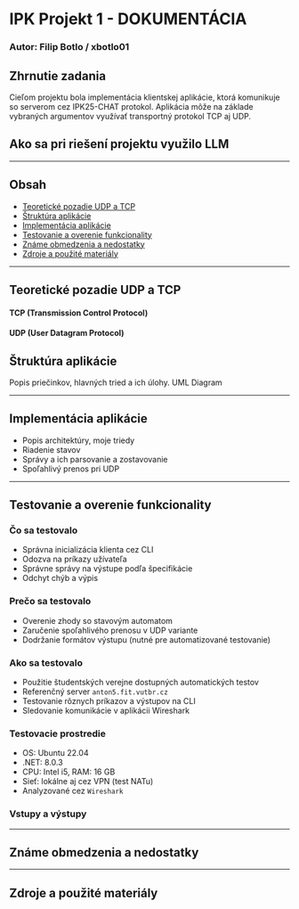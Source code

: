 # IPK Projekt 1 - DOKUMENTÁCIA

### Autor: Filip Botlo / xbotlo01

## Zhrnutie zadania 

Cieľom projektu bola implementácia klientskej aplikácie, ktorá komunikuje so serverom cez IPK25-CHAT protokol. Aplikácia môže na základe vybraných argumentov využívať transportný protokol TCP aj UDP.

## Ako sa pri riešení projektu využilo LLM

---

## Obsah
- [Teoretické pozadie UDP a TCP](#teoretické-pozadie)
- [Štruktúra aplikácie](#štruktúra-aplikácie)
- [Implementácia aplikácie](#implementácia-aplikácie)
- [Testovanie a overenie funkcionality](#testovanie-a-overenie-funkcionality)
- [Známe obmedzenia a nedostatky](#známe-obmedzenia-a-nedostatky)
- [Zdroje a použité materiály](#zdroje-a-použité-materiály)

---

## Teoretické pozadie UDP a TCP

#### TCP (Transmission Control Protocol)

#### UDP (User Datagram Protocol)


## Štruktúra aplikácie

Popis priečinkov, hlavných tried a ich úlohy. UML Diagram 

---

## Implementácia aplikácie

- Popis architektúry, moje triedy
- Riadenie stavov
- Správy a ich parsovanie a zostavovanie
- Spoľahlivý prenos pri UDP 

---

## Testovanie a overenie funkcionality

### Čo sa testovalo

- Správna inicializácia klienta cez CLI
- Odozva na príkazy užívateľa
- Správne správy na výstupe podľa špecifikácie
- Odchyt chýb a výpis 

### Prečo sa testovalo

- Overenie zhody so stavovým automatom
- Zaručenie spoľahlivého prenosu v UDP variante
- Dodržanie formátov výstupu (nutné pre automatizované testovanie)

### Ako sa testovalo

- Použitie študentských verejne dostupných automatických testov
- Referenčný server `anton5.fit.vutbr.cz`
- Testovanie rôznych príkazov a výstupov na CLI
- Sledovanie komunikácie v aplikácii Wireshark

### Testovacie prostredie

- OS: Ubuntu 22.04
- .NET: 8.0.3
- CPU: Intel i5, RAM: 16 GB
- Sieť: lokálne aj cez VPN (test NATu)
- Analyzované cez `Wireshark`

### Vstupy a výstupy



---

## Známe obmedzenia a nedostatky


---

## Zdroje a použité materiály









